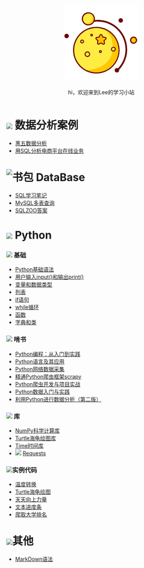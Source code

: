 <br>

<div align="center">
    <br>
    <a href="https://github.com/lin5188/XH_Notes/"> <img src="https://github.com/lin5188/XH_Notes/blob/master/DOC/others/icons/%E6%8E%A2%E7%B4%A2%E6%98%9F%E7%90%83icon/%E6%98%9F%E6%9C%88-200.png">
    </a>
     <br> <br>
    hi，欢迎来到Lee的学习小站
    
</div> 

<br/>


![][1]  数据分析案例
===
* [黑五数据分析](https://github.com/lin5188/XH_Notes/blob/master/DOC/%E6%9C%BA%E5%99%A8%E5%AD%A6%E4%B9%A0/%E6%A1%88%E4%BE%8B%E5%88%86%E6%9E%90/%E9%9B%B6%E5%94%AE/SQL/%E5%88%A9%E7%94%A8SQL%E5%88%86%E6%9E%90%E7%94%B5%E5%95%86%E5%B9%B3%E5%8F%B0%E5%9C%A8%E7%BA%BF%E9%9B%B6%E5%94%AE%E4%B8%9A%E5%8A%A1.md)
* [用SQL分析电商平台在线业务](https://github.com/lin5188/XH_Notes/blob/master/DOC/%E6%9C%BA%E5%99%A8%E5%AD%A6%E4%B9%A0/%E6%A1%88%E4%BE%8B%E5%88%86%E6%9E%90/%E9%BB%91%E4%BA%94/%E9%BB%91%E4%BA%94%E6%95%B0%E6%8D%AE%E5%88%86%E6%9E%90.md)


![书包][5]  DataBase
===


* [SQL学习笔记](https://github.com/lin5188/XH_Notes/blob/master/DOC/SQL/SQL%E5%AD%A6%E4%B9%A0%E7%AC%94%E8%AE%B0.md)
* [MySQL多表查询]()
* [SQLZOO答案](https://github.com/lin5188/XH_Notes/blob/master/DOC/SQL/SQLZOO%E7%AD%94%E6%A1%88.md)


![][2]  Python
===

###  ![][3]  基础


* [Python基础语法](https://github.com/lin5188/XH_Notes/blob/master/DOC/Python/Python_Note/Python%E5%9F%BA%E7%A1%80%E8%AF%AD%E6%B3%95.md)
* [用户输入input()和输出print()](https://github.com/lin5188/XH_Notes/blob/master/DOC/Python/Python_Note/%E7%94%A8%E6%88%B7%E8%BE%93%E5%85%A5input()%E5%92%8C%E8%BE%93%E5%87%BAprint().md)
* [变量和数据类型](https://github.com/lin5188/XH_Notes/blob/master/DOC/Python/Python_Note/%E5%8F%98%E9%87%8F%E5%92%8C%E6%95%B0%E6%8D%AE%E7%B1%BB%E5%9E%8B.md)
* [列表](https://github.com/lin5188/XH_Notes/blob/master/DOC/Python/Python_Note/%E5%88%97%E8%A1%A8.md)
* [if语句](https://github.com/lin5188/XH_Notes/blob/master/DOC/Python/Python_Note/if%E8%AF%AD%E5%8F%A5.md)
* [while循环](https://github.com/lin5188/XH_Notes/blob/master/DOC/Python/Python_Note/while%E5%BE%AA%E7%8E%AF.md)
* [函数](https://github.com/lin5188/XH_Notes/blob/master/DOC/Python/Python_Note/%E5%87%BD%E6%95%B0.md)
* [字典和类](https://github.com/lin5188/XH_Notes/blob/master/DOC/Python/Python_Note/%E5%AD%97%E5%85%B8%E5%92%8C%E7%B1%BB.md)

###  ![][3]  啃书

* [Python编程：从入门到实践](https://github.com/lin5188/XH_Notes/blob/master/DOC/Python/Python_Note/Python%E7%BC%96%E7%A8%8B%EF%BC%9A%E4%BB%8E%E5%85%A5%E9%97%A8%E5%88%B0%E5%AE%9E%E8%B7%B5.md)
* [Python语言及其应用](https://github.com/lin5188/XH_Notes/blob/master/DOC/Python/Python_Note/Python%E8%AF%AD%E8%A8%80%E5%8F%8A%E5%85%B6%E5%BA%94%E7%94%A8.md)
* [Python网络数据采集](https://github.com/lin5188/XH_Notes/blob/master/DOC/Python/Python_Note/Python%E7%BD%91%E7%BB%9C%E6%95%B0%E6%8D%AE%E9%87%87%E9%9B%86.md)
* [精通Python爬虫框架scrapy](https://github.com/lin5188/XH_Notes/blob/master/DOC/Python/Python_Note/%E7%88%AC%E8%99%AB%E6%A1%86%E6%9E%B6scrapy.md)
* [Python爬虫开发与项目实战]()
* [Python数据入门与实践](https://github.com/lin5188/XH_Notes/blob/master/DOC/Python/Python_Note/Python%E6%95%B0%E6%8D%AE%E5%85%A5%E9%97%A8%E4%B8%8E%E5%AE%9E%E8%B7%B5.md)
* [利用Python进行数据分析（第二版）](https://github.com/lin5188/XH_Notes/blob/master/DOC/Python/Python_Note/%E5%88%A9%E7%94%A8Python%E8%BF%9B%E8%A1%8C%E6%95%B0%E6%8D%AE%E5%88%86%E6%9E%90%EF%BC%88%E7%AC%AC%E4%BA%8C%E7%89%88%EF%BC%89.md)

###  ![][3]  库

* [NumPy科学计算库](https://github.com/lin5188/XH_Notes/blob/master/DOC/Python/Python_Note/NumPy%E7%A7%91%E5%AD%A6%E8%AE%A1%E7%AE%97%E5%BA%93.md)
* [Turtle海龟绘图库](https://github.com/lin5188/XH_Notes/blob/master/DOC/Python/Python_Note/turtle%E6%B5%B7%E9%BE%9F%E7%BB%98%E5%9B%BE%E5%BA%93.md)
* [Time时间库](https://github.com/lin5188/XH_Notes/blob/master/DOC/Python/Python_Note/Time%E5%BA%93.md)
* ![][4] [Requests](https://github.com/lin5188/XH_Notes/blob/master/DOC/Python/Python_Note/Reptiles/Requests.md)

### ![][3]实例代码
* [温度转换](https://github.com/lin5188/XH_Notes/blob/master/DOC/Python/Python_Note/%E5%AE%9E%E4%BE%8B/%E6%B8%A9%E5%BA%A6%E8%BD%AC%E6%8D%A2.py)
* [Turtle海龟绘图](https://github.com/lin5188/XH_Notes/blob/master/DOC/Python/Python_Note/%E5%AE%9E%E4%BE%8B/PythonDraw.py)
* [天天向上力量](https://github.com/lin5188/XH_Notes/blob/master/DOC/Python/Python_Note/%E5%AE%9E%E4%BE%8B/DayDayUp.py)
* [文本进度条](https://github.com/lin5188/XH_Notes/blob/master/DOC/Python/Python_Note/%E5%AE%9E%E4%BE%8B/TextProBar.py)
* [爬取大学排名](https://github.com/lin5188/XH_Notes/blob/master/DOC/Python/Python_Note/%E5%AE%9E%E4%BE%8B/CrawUnivRanking.py)


![][6]其他
===
* [MarkDown语法](https://github.com/lin5188/XH_Notes/blob/master/DOC/GitHub%20MarkDown/MarkDown%E8%AF%AD%E6%B3%95.md)




[1]:
https://github.com/lin5188/XH_Notes/blob/master/DOC/others/icons/%E6%B0%B4%E6%9E%9Cicon/%E8%91%A1%E8%90%84.png
[2]:
https://github.com/lin5188/XH_Notes/blob/master/DOC/others/icons/%E6%B0%B4%E6%9E%9Cicon/%E6%B0%B4%E6%9E%9C.png
[3]:
https://github.com/lin5188/XH_Notes/blob/master/DOC/others/icons/%E6%B0%B4%E6%9E%9Cicon/%E6%A8%B1%E6%A1%83-16.png
[4]:
https://github.com/lin5188/XH_Notes/blob/master/DOC/others/icons/%E6%8E%A2%E7%B4%A2%E6%98%9F%E7%90%83icon/%E7%94%B2%E5%A3%B3%E8%99%AB-16.png
[5]:
https://github.com/lin5188/XH_Notes/blob/master/DOC/others/icons/%E5%86%AC%E6%97%A5%E8%A3%85%E5%A4%87icon/%E4%B9%A6%E5%8C%852.png
[6]:
https://github.com/lin5188/XH_Notes/blob/master/DOC/others/icons/%E5%A4%8F%E6%97%A5%E6%9D%82%E8%B4%A7%E9%93%BA/%E5%A2%A8%E9%95%9C.png